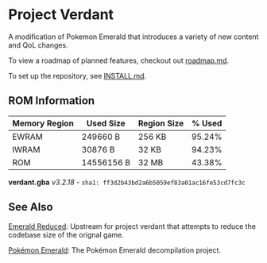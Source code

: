 # Project Verdant

A modification of Pokemon Emerald that introduces a variety of new content and QoL changes.

To view a roadmap of planned features, checkout out [roadmap.md](docs/roadmap.md).

To set up the repository, see [INSTALL.md](INSTALL.md).

## ROM Information

| **Memory Region** | **Used Size** | **Region Size** | **% Used** |
|-|-|-|-|
| EWRAM | 249660 B | 256 KB | 95.24% |
| IWRAM | 30876 B | 32 KB | 94.23% |
| ROM | 14556156 B | 32 MB | 43.38% |

**verdant.gba** _v3.2.18_  - `sha1: ff3d2b43bd2a6b5059ef83a01ac16fe53cd7fc3c`

## See Also
[Emerald Reduced](https://github.com/wheeler-cs/emerald-reduced): Upstream for project verdant that attempts to reduce the codebase size of the orignal game.

[Pokémon Emerald](https://github.com/pret/pokeemerald): The Pokémon Emerald decompilation project.
